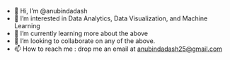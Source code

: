 - 👋 Hi, I’m @anubindadash
- 👀 I’m interested in Data Analytics, Data Visualization, and Machine Learning
- 🌱 I’m currently learning more about the above
- 💞️ I’m looking to collaborate on any of the above. 
- 📫 How to reach me : drop me an email at anubindadash25@gmail.com

<!---
anubindadash/anubindadash is a ✨ special ✨ repository because its `README.md` (this file) appears on your GitHub profile.
You can click the Preview link to take a look at your changes.
--->
